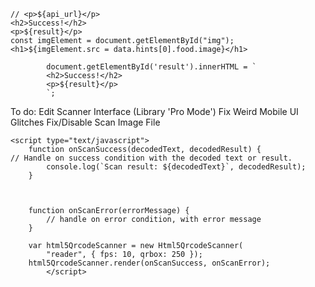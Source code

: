    // <p>${api_url}</p>
    <h2>Success!</h2>
    <p>${result}</p>
    const imgElement = document.getElementById("img");
    <h1>${imgElement.src = data.hints[0].food.image}</h1>

            document.getElementById('result').innerHTML = `
            <h2>Success!</h2>
            <p>${result}</p>
            `;

To do:
    Edit Scanner Interface (Library 'Pro Mode')
    Fix Weird Mobile UI Glitches
    Fix/Disable Scan Image File
<script>
      const api_key = "9jzxk18jpnh8kt7pi4ya2hzbl6q5wv";
        console.log("https://api.barcodelookup.com/v3/products?barcode=" + result + "&formatted=y&key=" + api_key);
            function getAPIdata() {
            const api_key = "9jzxk18jpnh8kt7pi4ya2hzbl6q5wv";
            const url = "https://api.barcodelookup.com/v3/products?barcode=8593893774759&formatted=y&key=" + api_key;
            fetch(url)
                    .then(response => response.json())
                    .then((data) => {
                    document.getElementById("BarcodeNumber").innerHTML = (data.products[0].barcode_number);
                    document.getElementById("Title").innerHTML = (data.products[0].title);
                    document.getElementById("EntireResponse").innerHTML = JSON.stringify(data, null,"<br/>");
                    })
                    .catch(err => { 
                        throw err 
                    });
        } 
    </script>
               

<script src="https://unpkg.com/html5-qrcode" type="text/javascript"></script>
    <script type="text/javascript">
        function onScanSuccess(decodedText, decodedResult) {
    // Handle on success condition with the decoded text or result.
            console.log(`Scan result: ${decodedText}`, decodedResult);
        }

        

        function onScanError(errorMessage) {
            // handle on error condition, with error message
        }

        var html5QrcodeScanner = new Html5QrcodeScanner(
            "reader", { fps: 10, qrbox: 250 });
        html5QrcodeScanner.render(onScanSuccess, onScanError);
            </script>